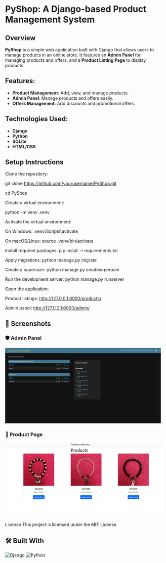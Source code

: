 # **PyShop: A Django-based Product Management System**

## **Overview**

**PyShop** is a simple web application built with Django that allows users to manage products in an online store. It features an **Admin Panel** for managing products and offers, and a **Product Listing Page** to display products.

## **Features:**
- **Product Management**: Add, view, and manage products.
- **Admin Panel**: Manage products and offers easily.
- **Offers Management**: Add discounts and promotional offers.

## **Technologies Used:**
- **Django**
- **Python**
- **SQLite**
- **HTML/CSS**

## **Setup Instructions**
Clone the repository:


git clone https://github.com/yourusername/PyShop.git

cd PyShop

Create a virtual environment:

 python -m venv .venv

Activate the virtual environment:


On Windows:
.venv\Scripts\activate

On macOS/Linux:
source .venv/bin/activate


Install required packages:
pip install -r requirements.txt

Apply migrations:
python manage.py migrate

Create a superuser:
python manage.py createsuperuser


Run the development server:
python manage.py runserver

Open the application:

Product listings: http://127.0.0.1:8000/products/

Admin panel: http://127.0.0.1:8000/admin/

## 📸 Screenshots

### 🛡️ Admin Panel
![Admin Panel](admin_panel.png)

### 🛒 Product Page
![Product Page](product_page.png)


License
This project is licensed under the MIT License.




## 🛠️ Built With

![Django](https://img.shields.io/badge/Django-3.2-green?logo=django&logoColor=white)
![Python](https://img.shields.io/badge/Python-3.11-blue?logo=python&logoColor=white)
